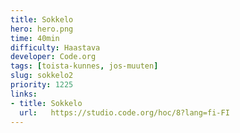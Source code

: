 ```yaml
---
title: Sokkelo
hero: hero.png
time: 40min
difficulty: Haastava
developer: Code.org
tags: [toista-kunnes, jos-muuten]
slug: sokkelo2
priority: 1225
links:
- title: Sokkelo
  url:   https://studio.code.org/hoc/8?lang=fi-FI
---
```


